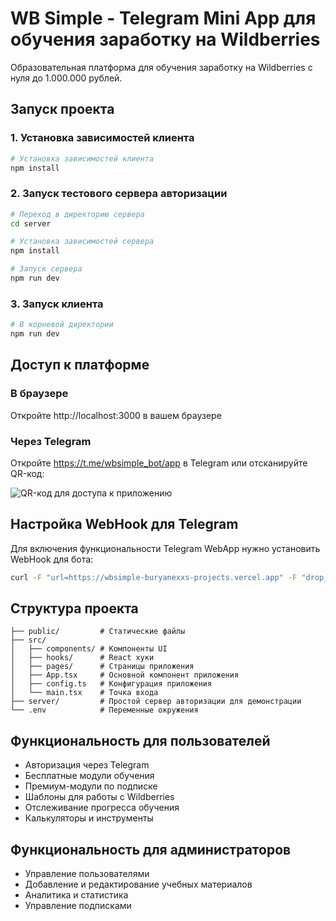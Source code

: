# WB Simple - Telegram Mini App для обучения заработку на Wildberries

Образовательная платформа для обучения заработку на Wildberries с нуля до 1.000.000 рублей.

## Запуск проекта

### 1. Установка зависимостей клиента

```bash
# Установка зависимостей клиента
npm install
```

### 2. Запуск тестового сервера авторизации

```bash
# Переход в директорию сервера
cd server

# Установка зависимостей сервера
npm install

# Запуск сервера
npm run dev
```

### 3. Запуск клиента

```bash
# В корневой директории
npm run dev
```

## Доступ к платформе

### В браузере
Откройте http://localhost:3000 в вашем браузере

### Через Telegram
Откройте https://t.me/wbsimple_bot/app в Telegram или отсканируйте QR-код:

![QR-код для доступа к приложению](https://wbsimple-buryanexxs-projects.vercel.app/qr-code.png)

## Настройка WebHook для Telegram

Для включения функциональности Telegram WebApp нужно установить WebHook для бота:

```bash
curl -F "url=https://wbsimple-buryanexxs-projects.vercel.app" -F "drop_pending_updates=true" https://api.telegram.org/bot5348958034:AAF4dQBFLp3hqTd9GxGP1dQvgF_JXLM0C9c/setWebhook
```

## Структура проекта

```
├── public/         # Статические файлы
├── src/
│   ├── components/ # Компоненты UI
│   ├── hooks/      # React хуки
│   ├── pages/      # Страницы приложения
│   ├── App.tsx     # Основной компонент приложения
│   ├── config.ts   # Конфигурация приложения
│   └── main.tsx    # Точка входа
├── server/         # Простой сервер авторизации для демонстрации
└── .env            # Переменные окружения
```

## Функциональность для пользователей

- Авторизация через Telegram
- Бесплатные модули обучения
- Премиум-модули по подписке
- Шаблоны для работы с Wildberries
- Отслеживание прогресса обучения
- Калькуляторы и инструменты

## Функциональность для администраторов

- Управление пользователями
- Добавление и редактирование учебных материалов
- Аналитика и статистика
- Управление подписками
